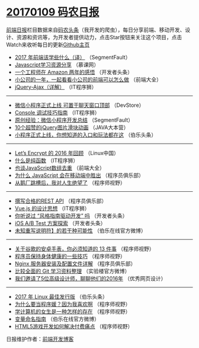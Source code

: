 # [20170109 码农日报](09.md)

[前端日报](https://qdkfweb.cn/c/news)栏目数据来自[码农头条](https://toutiao.qdkfweb.cn/)（我开发的爬虫），每日分享前端、移动开发、设计、资源和资讯等，为开发者提供动力，点击Star按钮来关注这个项目，点击Watch来收听每日的更新[Github主页](https://github.com/kujian/frontendDaily)
* [2017 年前端该学些什么（译）](https://toutiao.qdkfweb.cn/21040.html) （SegmentFault）
* [Javascript学习资源分享](https://toutiao.qdkfweb.cn/21004.html) （慕课网）
* [一个工程师在 Amazon 两年的感悟](https://toutiao.qdkfweb.cn/21036.html) （开发者头条）
* [小公司的一年，一起看看小公司的前端可以怎么做](https://toutiao.qdkfweb.cn/21020.html) （前端大全）
* [jQuery-Ajax（详解）](https://toutiao.qdkfweb.cn/21057.html) （IT程序狮）

***
* [微信小程序正式上线 可置于聊天窗口顶部](https://toutiao.qdkfweb.cn/21056.html) （DevStore）
* [Console 调试技巧指南](https://toutiao.qdkfweb.cn/21059.html) （IT程序狮）
* [原创经验：微信小程序开发总结](https://toutiao.qdkfweb.cn/21045.html) （SegmentFault）
* [10个超赞的jQuery图片滑块动画](https://toutiao.qdkfweb.cn/21024.html) （JAVA大本营）
* [小程序正式上线，你想知道的入口和玩法都在这](https://toutiao.qdkfweb.cn/21039.html) （伯乐头条）

***
* [Let&#8217;s Encrypt 的 2016 年回顾](https://toutiao.qdkfweb.cn/21017.html) （Linux中国）
* [什么是纯函数](https://toutiao.qdkfweb.cn/21058.html) （IT程序狮）
* [也谈JavaScript数组去重](https://toutiao.qdkfweb.cn/21019.html) （前端大全）
* [为什么 JavaScript 会在移动端中胜出](https://toutiao.qdkfweb.cn/21026.html) （程序员俱乐部）
* [从鹅厂跳槽后，我对人生绝望了](https://toutiao.qdkfweb.cn/21048.html) （程序师视野）

***
* [撰写合格的REST API](https://toutiao.qdkfweb.cn/21028.html) （程序员俱乐部）
* [Vue.js 的设计思想](https://toutiao.qdkfweb.cn/21060.html) （IT程序狮）
* [你听说过 “风格指南驱动开发” 吗](https://toutiao.qdkfweb.cn/21030.html) （开发者头条）
* [iOS A/B Test 方案探索](https://toutiao.qdkfweb.cn/21031.html) （开发者头条）
* [未知重写说明符】的若干种可能性](https://toutiao.qdkfweb.cn/21065.html) （伯乐在线官方微博）

***
* [关于谷歌的安卓手表，你必须知道的 13 件事](https://toutiao.qdkfweb.cn/21053.html) （程序师视野）
* [程序员保持身体健康的一些技巧](https://toutiao.qdkfweb.cn/21046.html) （程序师视野）
* [Nginx 服务器安装及配置文件详解](https://toutiao.qdkfweb.cn/21025.html) （程序员俱乐部）
* [比较全面的 Git 学习资料整理](https://toutiao.qdkfweb.cn/21055.html) （实验楼官方微博）
* [我们邀请了5位高级设计师，聊聊他们的2016年](https://toutiao.qdkfweb.cn/21061.html) （优秀网页设计）

***
* [2017 年 Linux 最佳发行版](https://toutiao.qdkfweb.cn/21038.html) （伯乐头条）
* [为什么要当程序媛？因为我喜欢啊](https://toutiao.qdkfweb.cn/21047.html) （程序师视野）
* [学计算机的女生是一种怎样的存在](https://toutiao.qdkfweb.cn/21051.html) （程序师视野）
* [变量命名指南](https://toutiao.qdkfweb.cn/21064.html) （伯乐在线官方微博）
* [HTML5游戏开发如何解决付费痛点](https://toutiao.qdkfweb.cn/21052.html) （程序师视野）

日报维护作者：[前端开发博客](https://qdkfweb.cn/) 